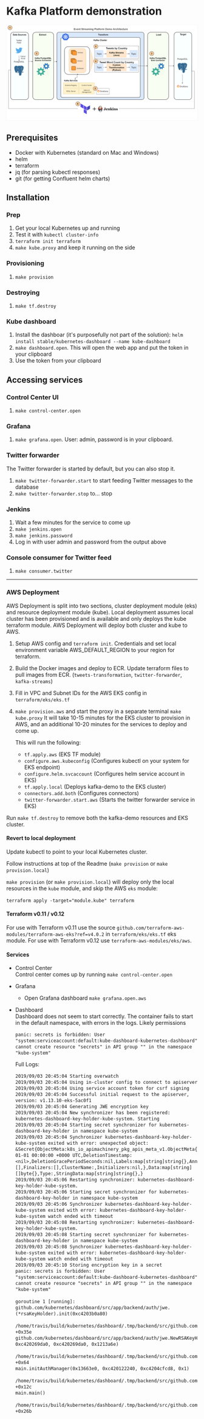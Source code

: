 # Kafka Platform demonstration

![Diagram](diagram.png)

## Prerequisites

- Docker with Kubernetes (standard on Mac and Windows)
- helm
- terraform
- jq (for parsing kubectl responses)
- git (for getting Confluent helm charts)

## Installation

### Prep

1. Get your local Kubernetes up and running
2. Test it with `kubectl cluster-info`
3. `terraform init terraform`
4. `make kube.proxy` and keep it running on the side

### Provisioning

1. `make provision`

### Destroying

1. `make tf.destroy`

### Kube dashboard

1. Install the dashboar (it's purposefully not part of the solution): `helm install stable/kubernetes-dashboard --name kube-dashboard`
2. `make dashboard.open`. This will open the web app and put the token in your clipboard
3. Use the token from your clipboard

## Accessing services

### Control Center UI

1. `make control-center.open`

### Grafana

1. `make grafana.open`. User: admin, password is in your clipboard.

### Twitter forwarder

The Twitter forwarder is started by default, but you can also stop it.

1. `make twitter-forwarder.start` to start feeding Twitter messages to the database
2. `make twitter-forwarder.stop` to... stop

### Jenkins

1. Wait a few minutes for the service to come up
2. `make jenkins.open`
3. `make jenkins.password`
4. Log in with user admin and password from the output above

### Console consumer for Twitter feed

1. `make consumer.twitter`  
  
---
  
### AWS Deployment

AWS Deployment is split into two sections, cluster deployment module (eks) and resource deployment module (kube). Local deployment assumes local cluster has been provisioned and is available and only deploys the kube terraform module. AWS Deployment will deploy both cluster and kube to AWS.

1. Setup AWS config and `terraform init`. Credentials and set local environment variable AWS_DEFAULT_REGION to your region for terraform. 

2. Build the Docker images and deploy to ECR. Update terraform files to pull images from ECR. (`tweets-transformation`, `twitter-forwarder`, `kafka-streams`)

3. Fill in VPC and Subnet IDs for the AWS EKS config in `terraform/eks/eks.tf` 

3. `make provision.aws` and start the proxy in a separate terminal `make kube.proxy`
  It will take 10-15 minutes for the EKS cluster to provision in AWS, and an additional 10-20 minutes for the services to deploy and come up.

    This will run the following:  
      * `tf.apply.aws` (EKS TF module)
      * `configure.aws.kubeconfig` (Configures kubectl on your system for EKS endpoint)
      * `configure.helm.svcaccount` (Configures helm service account in EKS)
      * `tf.apply.local` (Deploys kafka-demo to the EKS cluster)
      * `connectors.add.both` (Configures connectors)
      * `twitter-forwarder.start.aws` (Starts the twitter forwarder service in EKS)

Run `make tf.destroy` to remove both the kafka-demo resources and EKS cluster.

#### Revert to local deployment

Update kubectl to point to your local Kubernetes cluster.

Follow instructions at top of the Readme (`make provision` or `make provision.local`)

`make provision` (or `make provision.local`) will deploy only the local resources in the `kube` module, and skip the AWS `eks` module:

`terraform apply -target="module.kube" terraform` 

#### Terraform v0.11 / v0.12

For use with Terraform v0.11 use the source `github.com/terraform-aws-modules/terraform-aws-eks?ref=v4.0.2` in `terraform/eks/eks.tf` eks module. For use with Terraform v0.12 use `terraform-aws-modules/eks/aws`. 

#### Services  

* Control Center  
  Control center comes up by running `make control-center.open`  

* Grafana  
  * Open Grafana dashboard `make grafana.open.aws`

* Dashboard  
  Dashboard does not seem to start correctly. The container fails to start in the default namespace, with errors in the logs. Likely permissions
    ```
    panic: secrets is forbidden: User "system:serviceaccount:default:kube-dashboard-kubernetes-dashboard" cannot create resource "secrets" in API group "" in the namespace "kube-system"
    ```

    Full Logs:
    ```
    2019/09/03 20:45:04 Starting overwatch
    2019/09/03 20:45:04 Using in-cluster config to connect to apiserver
    2019/09/03 20:45:04 Using service account token for csrf signing
    2019/09/03 20:45:04 Successful initial request to the apiserver, version: v1.13.10-eks-5ac0f1
    2019/09/03 20:45:04 Generating JWE encryption key
    2019/09/03 20:45:04 New synchronizer has been registered: kubernetes-dashboard-key-holder-kube-system. Starting
    2019/09/03 20:45:04 Starting secret synchronizer for kubernetes-dashboard-key-holder in namespace kube-system
    2019/09/03 20:45:04 Synchronizer kubernetes-dashboard-key-holder-kube-system exited with error: unexpected object: &Secret{ObjectMeta:k8s_io_apimachinery_pkg_apis_meta_v1.ObjectMeta{Name:,GenerateName:,Namespace:,SelfLink:,UID:,ResourceVersion:,Generation:0,CreationTimestamp:0001-01-01 00:00:00 +0000 UTC,DeletionTimestamp:<nil>,DeletionGracePeriodSeconds:nil,Labels:map[string]string{},Annotations:map[string]string{},OwnerReferences:[],Finalizers:[],ClusterName:,Initializers:nil,},Data:map[string][]byte{},Type:,StringData:map[string]string{},}
    2019/09/03 20:45:06 Restarting synchronizer: kubernetes-dashboard-key-holder-kube-system.
    2019/09/03 20:45:06 Starting secret synchronizer for kubernetes-dashboard-key-holder in namespace kube-system
    2019/09/03 20:45:06 Synchronizer kubernetes-dashboard-key-holder-kube-system exited with error: kubernetes-dashboard-key-holder-kube-system watch ended with timeout
    2019/09/03 20:45:08 Restarting synchronizer: kubernetes-dashboard-key-holder-kube-system.
    2019/09/03 20:45:08 Starting secret synchronizer for kubernetes-dashboard-key-holder in namespace kube-system
    2019/09/03 20:45:08 Synchronizer kubernetes-dashboard-key-holder-kube-system exited with error: kubernetes-dashboard-key-holder-kube-system watch ended with timeout
    2019/09/03 20:45:10 Storing encryption key in a secret
    panic: secrets is forbidden: User "system:serviceaccount:default:kube-dashboard-kubernetes-dashboard" cannot create resource "secrets" in API group "" in the namespace "kube-system"

    goroutine 1 [running]:
    github.com/kubernetes/dashboard/src/app/backend/auth/jwe.(*rsaKeyHolder).init(0xc4203b0a80)
            /home/travis/build/kubernetes/dashboard/.tmp/backend/src/github.com/kubernetes/dashboard/src/app/backend/auth/jwe/keyholder.go:131 +0x35e
    github.com/kubernetes/dashboard/src/app/backend/auth/jwe.NewRSAKeyHolder(0x1367500, 0xc420269da0, 0xc420269da0, 0x1213a6e)
            /home/travis/build/kubernetes/dashboard/.tmp/backend/src/github.com/kubernetes/dashboard/src/app/backend/auth/jwe/keyholder.go:170 +0x64
    main.initAuthManager(0x13663e0, 0xc420122240, 0xc4204cfcd8, 0x1)
            /home/travis/build/kubernetes/dashboard/.tmp/backend/src/github.com/kubernetes/dashboard/src/app/backend/dashboard.go:185 +0x12c
    main.main()
            /home/travis/build/kubernetes/dashboard/.tmp/backend/src/github.com/kubernetes/dashboard/src/app/backend/dashboard.go:103 +0x26b
    ```



